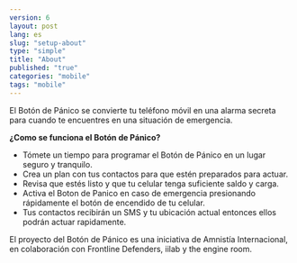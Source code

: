 ```yaml
---
version: 6
layout: post
lang: es
slug: "setup-about"
type: "simple"
title: "About"
published: "true"
categories: "mobile"
tags: "mobile"
---
```


El Botón de Pánico se convierte tu teléfono móvil en una alarma secreta para cuando te encuentres en una situación de emergencia.

**¿Como se funciona el Botón de Pánico?**

  * Tómete un tiempo para programar el Botón de Pánico en un lugar seguro y tranquilo.
  * Crea un plan con tus contactos para que estén preparados para actuar.
  * Revisa que estés listo y que tu celular tenga suficiente saldo y carga.
  * Activa el Boton de Panico en caso de emergencia  presionando rápidamente el botón de encendido de tu celular.
  * Tus contactos recibirán un SMS y tu ubicación actual entonces ellos podrán actuar rapidamente.

El proyecto del Botón de Pánico es una iniciativa de Amnistía Internacional, en colaboración con Frontline Defenders, iilab y the engine room.
